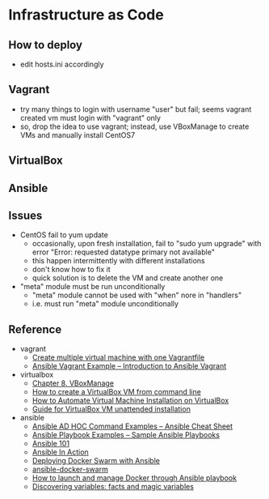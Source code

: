 # Infrastructure as Code

## How to deploy
* edit hosts.ini accordingly

## Vagrant
* try many things to login with username "user" but fail; seems vagrant created vm must login with "vagrant" only
* so, drop the idea to use vagrant; instead, use VBoxManage to create VMs and manually install CentOS7

## VirtualBox

## Ansible

## Issues
* CentOS fail to yum update
    + occasionally, upon fresh installation, fail to "sudo yum upgrade" with error "Error: requested datatype primary not available"
    + this happen intermittently with different installations
    + don't know how to fix it
    + quick solution is to delete the VM and create another one
* "meta" module must be run unconditionally
    + "meta" module cannot be used with "when" nore in "handlers"
    + i.e. must run "meta" module unconditionally

## Reference

* vagrant
    + [Create multiple virtual machine with one Vagrantfile](https://sharadchhetri.com/create-multiple-virtual-machine-with-one-vagrantfile/)
    + [Ansible Vagrant Example – Introduction to Ansible Vagrant](https://www.middlewareinventory.com/blog/vagrant-ansible-example/)
* virtualbox
    + [Chapter 8. VBoxManage](https://www.virtualbox.org/manual/ch08.html)
    + [How to create a VirtualBox VM from command line](https://andreafortuna.org/2019/10/24/how-to-create-a-virtualbox-vm-from-command-line/)
    + [How to Automate Virtual Machine Installation on VirtualBox](https://kifarunix.com/how-to-automate-virtual-machine-installation-on-virtualbox/)
    + [Guide for VirtualBox VM unattended installation](https://blogs.oracle.com/virtualization/post/guide-for-virtualbox-vm-unattended-installation)
* ansible
    + [Ansible AD HOC Command Examples – Ansible Cheat Sheet](https://www.middlewareinventory.com/blog/ansible-ad-hoc-commands/)
    + [Ansible Playbook Examples – Sample Ansible Playbooks](https://www.middlewareinventory.com/blog/ansible-playbook-example/)
    + [Ansible 101](https://medium.com/@denot/ansible-101-d6dc9f86df0a)
    + [Ansible In Action](https://medium.com/@ahmadfarag/ansible-in-action-f2f17706931)
    + [Deploying Docker Swarm with Ansible](https://medium.com/@cantrobot/deploying-docker-swarm-with-ansible-a991c1028427)
    + [ansible-docker-swarm](https://github.com/ruanbekker/ansible-docker-swarm)
    + [How to launch and manage Docker through Ansible playbook](https://www.linkedin.com/pulse/how-launch-manage-docker-through-ansible-playbook-abhishek-biswas)
    + [Discovering variables: facts and magic variables](https://docs.ansible.com/ansible/latest/user_guide/playbooks_vars_facts.html)
